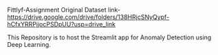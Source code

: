 Fittlyf-Assignment
Original Dataset link-https://drive.google.com/drive/folders/138HRjcSNyQypf-hCfxYRRPjjocPSDpUU?usp=drive_link

This Repository is to host the Streamlit app for Anomaly Detection using Deep Learning.
